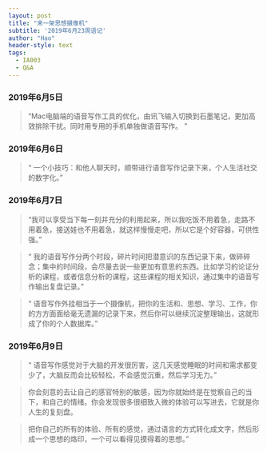 ```yaml
---
layout: post
title: "来一架思想摄像机"
subtitle: '2019年6月23周语记'
author: "Hao"
header-style: text
tags:
  - IA003
  - Q&A
---
```




### 2019年6月5日

> “Mac电脑端的语音写作工具的优化，由讯飞输入切换到石墨笔记，更加高效排除干扰。同时用专用的手机单独做语音写作。 ”

### 2019年6月6日
>“ 一个小技巧：和他人聊天时，顺带进行语音写作记录下来，个人生活社交的数字化。”

### 2019年6月7日
>“我可以享受当下每一刻并充分的利用起来，所以我吃饭不用着急，走路不用着急，接送娃也不用着急，就这样慢慢走吧，所以它是个好容器，可供性强。”

>“ 我的语音写作分两个时段，碎片时间把潜意识的东西记录下来，做碎碎念；集中的时间段，会尽量去说一些更加有意思的东西。比如学习的论证分析的课程，或者信息分析的课程，这些课程的相关知识，通过集中的语音写作输出复盘记录。”

>“ 语音写作外挂相当于一个摄像机，把你的生活和、思想、学习、工作，你的方方面面给毫无遗漏的记录下来，然后你可以继续沉淀整理输出，这就形成了你的个人数据库。”

### 2019年6月9日

>“ 语音写作感觉对于大脑的开发很厉害，这几天感觉睡眠的时间和需求都变少了，大脑反而会比较轻松，不会感觉沉重，然后学习无力。”

>你会刻意的去让自己的感官特别的敏感，因为你就始终是在觉察自己的当下，和自己的情绪。你会发现很多很细致入微的体验可以写进去，它就是你人生的复刻盘。

>把你自己的所有的体验、所有的感觉，通过语言的方式转化成文字，然后形成一个思想的烙印，一个可以看得见摸得着的思想。”